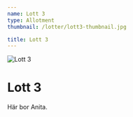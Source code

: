 ```yaml
---
name: Lott 3
type: Allotment
thumbnail: /lotter/lott3-thumbnail.jpg

title: Lott 3
---
```

![Lott 3](/lotter/lott3.jpg#left)

# Lott 3

Här bor Anita.